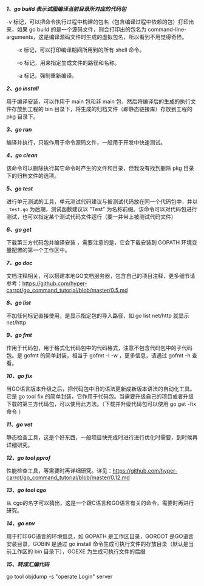 
***1、go build 表示试图编译当前目录所对应的代码包***

  -v 标记，可以把命令执行过程中构建的包名（包含编译过程中依赖的包）打印出来，如果 go build 的是一个源码文件，则会打印出的包名为 command-line-arguments，这是编译源码文件时生成的虚拟包名，所以看到不用觉得奇怪。

　　-x 标记，可以打印编译期间所用到的所有 shell 命令。

　　-o 标记，用来指定生成文件的路径和名称。

　　-a 标记，强制重新编译。
 
 ***2、go install***
 
  用于编译安装，可以作用于 main 包和非 main 包，然后将编译后的生成的执行文件存放到工程的 bin 目录下，将生成的归档文件（即静态链接库）存放到工程的 pkg 目录下。
  
***3、go run***

  编译并执行，只能作用于命令源码文件，一般用于开发中快速测试。

***4、go clean***

  该命令可以删除执行其它命令时产生的文件和目录，但我没有找到删除 pkg 目录下的归档文件的选项。

***5、go test***

  进行单元测试的工具，单元测试代码建议与被测试代码放在同一个代码包中，并以 `_test.go` 为后期，测试函数建议以 "Test" 为名称前缀。该命令可以对代码包进行测试，也可以指定某个测试代码文件运行（要一并带上被测试代码文件）
  
***6、go get***

  下载第三方代码包并编译安装 ，需要注意的是，它会下载安装到 GOPATH 环境变量配置的第一个工作区中。

***7、go doc***

  文档注释相关，可以搭建本地GO文档服务器，包含自己的项目注释，更多细节请参考：https://github.com/hyper-carrot/go_command_tutorial/blob/master/0.5.md

***8、go list***

  不加任何标记直接使用，是显示指定包的导入路径，如 go list net/http 就显示 net/http

***9、go fmt***

  作用于代码包，用于格式化代码包中的代码格式，注意不包含代码包中的子代码包。是 gofmt 的简单封装，相当于 gofmt -l -w ，更多信息，请通过 gofmt -h 查看。　
  
***10、go fix***

  当GO语言版本升级之后，把代码包中旧的语法更新成新版本语法的自动化工具。它是 go tool fix 的简单封装，它作用于代码包。当需要升级自己的项目或者升级下载的第三方代码包，可以使用此方法。（下载并升级代码包可以使用 go get -fix 命令 ）
  
***11、go vet***

  静态检查工具，这是个好东西，一般项目快完成时进行进行优化时需要，到时候再详细研究。
  
***12、go tool pprof***

  性能检查工具，等需要时再详细研究。详见：https://github.com/hyper-carrot/go_command_tutorial/blob/master/0.12.md
  
***13、go tool cgo***

  从 cgo的名字可以猜出，这是一个跟C语言和GO语言有关的命令，需要时再进行研究。
  
***14、go env***

  用于打印GO语言的环境信息，如 GOPATH 是工作区目录，GOROOT 是GO语言安装目录，GOBIN 是通过 go install 命令生成可执行文件的存放目录（默认是当前工作区的 bin 目录下），GOEXE 为生成可执行文件的后缀
  
***15、转成汇编代码***
  
  go tool objdump -s "operate\.Login" server
  
